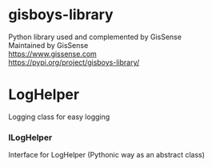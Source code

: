 # gisboys-library
Python library used and complemented by GisSense  
Maintained by GisSense  
https://www.gissense.com  
https://pypi.org/project/gisboys-library/


# LogHelper
Logging class for easy logging

### ILogHelper
Interface for LogHelper (Pythonic way as an abstract class)
